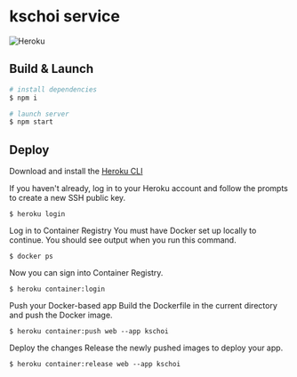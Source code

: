 # kschoi service

![Heroku](https://heroku-badge.herokuapp.com/?app=heroku-badge)

## Build & Launch

```bash
# install dependencies
$ npm i

# launch server
$ npm start
```

## Deploy

Download and install the [Heroku CLI](https://devcenter.heroku.com/articles/heroku-cli)

If you haven't already, log in to your Heroku account and follow the prompts to create a new SSH public key.

```
$ heroku login
```

Log in to Container Registry
You must have Docker set up locally to continue. You should see output when you run this command.

```
$ docker ps
```

Now you can sign into Container Registry.

```
$ heroku container:login
```

Push your Docker-based app
Build the Dockerfile in the current directory and push the Docker image.

```
$ heroku container:push web --app kschoi
```

Deploy the changes
Release the newly pushed images to deploy your app.

```
$ heroku container:release web --app kschoi
```
